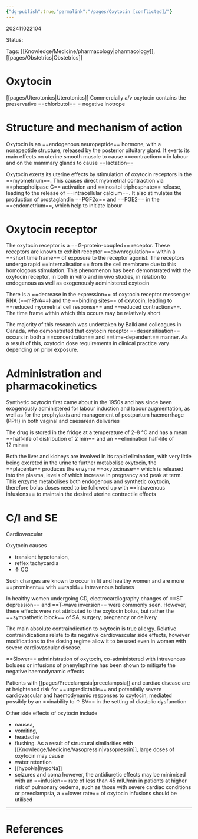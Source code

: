 ```yaml
---
{"dg-publish":true,"permalink":"/pages/Oxytocin [conflicted]/"}
---
```



202411022104

Status: 

Tags: [[Knowledge/Medicine/pharmacology\|pharmacology]], [[pages/Obstetrics\|Obstetrics]]

# Oxytocin
[[pages/Uterotonics\|Uterotonics]]
Commercially a/v oxytocin contains the preservative ==chlorbutol== = negative inotrope

# Structure and mechanism of action
Oxytocin is an ==endogenous neuropeptide== hormone, with a nonapeptide structure, released by the posterior pituitary gland.
It exerts its main effects on uterine smooth muscle to cause ==contraction== in labour and on the mammary glands to cause ==lactation==

Oxytocin exerts its uterine effects by stimulation of oxytocin receptors in the ==myometrium==. This causes direct myometrial contraction via ==phospholipase C== activation and ==inositol triphosphate== release, leading to the release of ==intracellular calcium==. 
It also stimulates the production of prostaglandin ==PGF2α== and ==PGE2== in the ==endometrium==, which help to initiate labour

# Oxytocin receptor
The oxytocin receptor is a ==G-protein-coupled== receptor. These receptors are known to exhibit receptor ==downregulation== within a ==short time frame== of exposure to the receptor agonist.
The receptors undergo rapid ==internalisation== from the cell membrane due to this homologous stimulation.
This phenomenon has been demonstrated with the oxytocin receptor, in both in vitro and in vivo studies, in relation to endogenous as well as exogenously administered oxytocin

There is a ==decrease in the expression== of oxytocin receptor messenger RNA (==mRNA==) and the ==binding sites== of oxytocin, leading to ==reduced myometrial cell response== and ==reduced contractions==. The time frame within which this occurs may be relatively short

The majority of this research was undertaken by Balki and colleagues in Canada, who demonstrated that oxytocin receptor ==desensitisation== occurs in both a ==concentration== and ==time-dependent== manner. As a result of this, oxytocin dose requirements in clinical practice vary depending on prior exposure.

# Administration and pharmacokinetics
Synthetic oxytocin first came about in the 1950s and has since been exogenously administered for labour induction and labour augmentation, as well as for the prophylaxis and management of postpartum haemorrhage (PPH) in both vaginal and caesarean deliveries

The drug is stored in the fridge at a temperature of 2–8 °C and has a mean ==half-life of distribution of 2 min== and an ==elimination half-life of 12 min==

Both the liver and kidneys are involved in its rapid elimination, with very little being excreted in the urine
to further metabolise oxytocin, the ==placenta== produces the enzyme ==oxytocinase== which is released into the plasma, levels of which increase in pregnancy and peak at term. This enzyme metabolises both endogenous and synthetic oxytocin, therefore bolus doses need to be followed up with ==intravenous infusions== to maintain the desired uterine contractile effects

# C/I and SE
Cardiovascular

Oxytocin causes
- transient hypotension,
- reflex tachycardia
- ↑ CO

Such changes are known to occur in fit and healthy women and are more ==prominent== with ==rapid== intravenous boluses

In healthy women undergoing CD, electrocardiography changes of ==ST depression== and ==T-wave inversion== were commonly seen. However, these effects were not attributed to the oxytocin bolus, but rather the ==sympathetic block== of SA, surgery, pregnancy or delivery

The main absolute contraindication to oxytocin is true allergy. 
Relative contraindications relate to its negative cardiovascular side effects, however modifications to the dosing regime allow it to be used even in women with severe cardiovascular disease.

==Slower== administration of oxytocin, co-administered with intravenous boluses or infusions of phenylephrine has been shown to mitigate the negative haemodynamic effects

Patients with [[pages/Preeclampsia\|preeclampsia]] and cardiac disease are at heightened risk for ==unpredictable== and potentially severe cardiovascular and haemodynamic responses to oxytocin, mediated possibly by an ==inability to ↑ SV== in the setting of diastolic dysfunction

Other side effects of oxytocin include
- nausea,
- vomiting,
- headache
- flushing.
As a result of structural similarities with [[Knowledge/Medicine/Vasopressin\|vasopressin]], large doses of oxytocin may cause
- water retention
- [[hypoNa\|hypoNa]] 
- seizures and coma
however, the antidiuretic effects may be minimised with an ==infusion== rate of less than 45 mIU/min
in patients at higher risk of pulmonary oedema, such as those with severe cardiac conditions or preeclampsia, a ==lower rate== of oxytocin infusions should be utilised







___
# References

